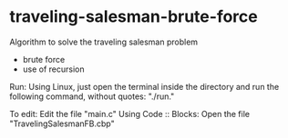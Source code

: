 # traveling-salesman-brute-force

Algorithm to solve the traveling salesman problem
- brute force
- use of recursion

Run:
Using Linux, just open the terminal inside the directory and run the following command, without quotes:
"./run."

To edit:
Edit the file "main.c"
Using Code :: Blocks: Open the file "TravelingSalesmanFB.cbp"
